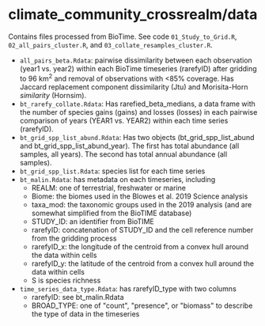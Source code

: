 # climate_community_crossrealm/data
Contains files processed from BioTime. See code `01_Study_to_Grid.R`, `02_all_pairs_cluster.R`, and `03_collate_resamples_cluster.R`.

- `all_pairs_beta.Rdata`: pairwise dissimilarity between each observation (year1 vs. year2) within each BioTime timeseries (rarefyID) after gridding to 96 km<sup>2</sup> and removal of observations with <85% coverage. Has Jaccard replacement component dissimilarity (Jtu) and Morisita-Horn _similarity_ (Hornsim).
- `bt_rarefy_collate.Rdata`: Has rarefied_beta_medians, a data frame with the number of species gains (gains) and losses (losses) in each pairwise comparison of years (YEAR1 vs. YEAR2) within each time series (rarefyID).
- `bt_grid_spp_list_abund.Rdata`: Has two objects (bt_grid_spp_list_abund and bt_grid_spp_list_abund_year). The first has total abundance (all samples, all years). The second has total annual abundance (all samples).
- `bt_grid_spp_list.Rdata`: species list for each time series
- `bt_malin.Rdata`: has metadata on each timeseries, including
  - REALM: one of terrestrial, freshwater or marine
  - Biome: the biomes used in the Blowes et al. 2019 Science analysis
  - taxa_mod: the taxonomic groups used in the 2019 analysis (and are somewhat simplified from the BioTIME database)
  - STUDY_ID: an identifier from BioTIME
  - rarefyID: concatenation of STUDY_ID and the cell reference number from the gridding process
  - rarefyID_x: the longitude of the centroid from a convex hull around the data within cells
  - rarefyID_y: the latitude of the centroid from a convex hull around the data within cells
  - S is species richness
- `time_series_data_type.Rdata`: has rarefyID_type with two columns
  - rarefyID: see bt_malin.Rdata
  - BROAD_TYPE: one of "count", "presence", or "biomass" to describe the type of data in the timeseries

